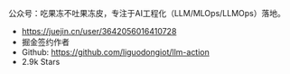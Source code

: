 公众号：吃果冻不吐果冻皮，专注于AI工程化（LLM/MLOps/LLMOps）落地。
- https://juejin.cn/user/3642056016410728
- 掘金签约作者
- Github: https://github.com/liguodongiot/llm-action
- 2.9k Stars